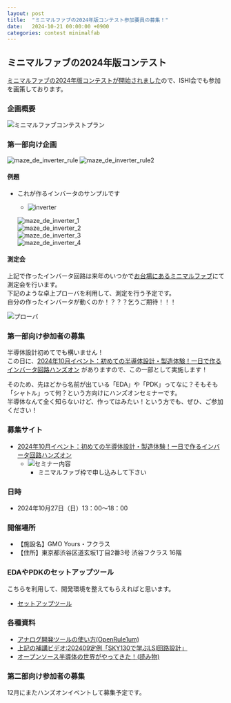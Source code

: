 ```yaml
---
layout: post
title:  "ミニマルファブの2024年版コンテスト参加要員の募集！"
date:   2024-10-21 00:00:00 +0900
categories: contest minimalfab
---
```

## ミニマルファブの2024年版コンテスト
[ミニマルファブの2024年版コンテストが開始されました](https://ishi-kai.org/contest/minimalfab/2024/10/19/contest_minimalfab_2024_ISHI-KAI.html)ので、ISHI会でも参加を画策しております。

### 企画概要
  ![ミニマルファブコンテストプラン](/assets/images/contest/minimalfab_2024plan.png)

### 第一部向け企画
  ![maze_de_inverter_rule](/assets/images/contest/minimalfab_maze_rule.png)
  ![maze_de_inverter_rule2](/assets/images/contest/minimalfab_maze_rule_other.png)

#### 例題
- これが作るインバータのサンプルです
    - ![inverter](/assets/images/contest/minimalfab_inverter_sample.png)  

  ![maze_de_inverter_1](/assets/images/contest/minimalfab_maze_example_1.png)  
  ![maze_de_inverter_2](/assets/images/contest/minimalfab_maze_example_2.png)  
  ![maze_de_inverter_3](/assets/images/contest/minimalfab_maze_example_3.png)  
  ![maze_de_inverter_4](/assets/images/contest/minimalfab_maze_example_4.png)  


#### 測定会
上記で作ったインバータ回路は来年のいつかで[お台場にあるミニマルファブ](https://pc.watch.impress.co.jp/docs/news/1180383.html)にて測定会を行います。  
下記のような卓上プローバを利用して、測定を行う予定です。  
自分の作ったインバータが動くのか！？？？乞うご期待！！！  

  ![プローバ](https://github.com/noritsuna/micro_irritating_maze/raw/main/images/a100-2-281x300.jpg)


### 第一部向け参加者の募集
半導体設計初めてでも構いません！  
この日に、[2024年10月イベント：初めての半導体設計・製造体験！一日で作るインバータ回路ハンズオン](https://connpass.com/event/332952/) がありますので、この一部として実施します！   

そのため、先ほどから名前が出ている「EDA」や「PDK」ってなに？そもそも「シャトル」って何？という方向けにハンズオンセミナーです。  
半導体なんて全く知らないけど、作ってはみたい！という方でも、ぜひ、ご参加ください！  

### 募集サイト
* [2024年10月イベント：初めての半導体設計・製造体験！一日で作るインバータ回路ハンズオン](https://connpass.com/event/332952/) 
    * ![セミナー内容](/assets/images/shuttle/OSS_seminar.png)
        * ミニマルファブ枠で申し込みして下さい

### 日時
* 2024年10月27日（日）13：00〜18：00  

### 開催場所
* 【施設名】GMO Yours・フクラス
* 【住所】東京都渋谷区道玄坂1丁目2番3号 渋谷フクラス 16階  

### EDAやPDKのセットアップツール
こちらを利用して、開発環境を整えてもらえればと思います。  

* [セットアップツール](https://github.com/ishi-kai/OpenRule1umPDK_setupEDA)

### 各種資料
* [アナログ開発ツールの使い方(OpenRule1um)](https://github.com/ishi-kai/ISHI-KAI_Multiple_Projects_OpenMPW_TR10-1/blob/main/docs/inverter_OR1.pdf)
* [上記の補講ビデオ:202409定例「SKY130で学ぶLSI回路設計」](https://www.youtube.com/watch?v=s2QD2kWNEMs)
* [オープンソース半導体の世界がやってきた！(読み物)](https://github.com/ishi-kai/ISHI-KAI_Multiple_Projects_OpenMPW_TR10-1/blob/main/docs/forBeginners.pdf)


### 第二部向け参加者の募集
12月にまたハンズオンイベントして募集予定です。  
